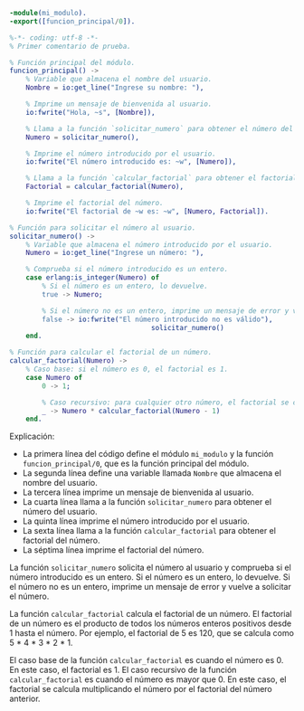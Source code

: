 ```erlang
-module(mi_modulo).
-export([funcion_principal/0]).

%-*- coding: utf-8 -*-
% Primer comentario de prueba.

% Función principal del módulo.
funcion_principal() ->
    % Variable que almacena el nombre del usuario.
    Nombre = io:get_line("Ingrese su nombre: "),

    % Imprime un mensaje de bienvenida al usuario.
    io:fwrite("Hola, ~s", [Nombre]),

    % Llama a la función `solicitar_numero` para obtener el número del usuario.
    Numero = solicitar_numero(),

    % Imprime el número introducido por el usuario.
    io:fwrite("El número introducido es: ~w", [Numero]),

    % Llama a la función `calcular_factorial` para obtener el factorial del número.
    Factorial = calcular_factorial(Numero),

    % Imprime el factorial del número.
    io:fwrite("El factorial de ~w es: ~w", [Numero, Factorial]).

% Función para solicitar el número al usuario.
solicitar_numero() ->
    % Variable que almacena el número introducido por el usuario.
    Numero = io:get_line("Ingrese un número: "),

    % Comprueba si el número introducido es un entero.
    case erlang:is_integer(Numero) of
        % Si el número es un entero, lo devuelve.
        true -> Numero;

        % Si el número no es un entero, imprime un mensaje de error y vuelve a solicitar el número.
        false -> io:fwrite("El número introducido no es válido"),
                                   solicitar_numero()
    end.

% Función para calcular el factorial de un número.
calcular_factorial(Numero) ->
    % Caso base: si el número es 0, el factorial es 1.
    case Numero of
        0 -> 1;

        % Caso recursivo: para cualquier otro número, el factorial se calcula multiplicando el número por el factorial del número anterior.
        _ -> Numero * calcular_factorial(Numero - 1)
    end.
```

Explicación:

* La primera línea del código define el módulo `mi_modulo` y la función `funcion_principal/0`, que es la función principal del módulo.
* La segunda línea define una variable llamada `Nombre` que almacena el nombre del usuario.
* La tercera línea imprime un mensaje de bienvenida al usuario.
* La cuarta línea llama a la función `solicitar_numero` para obtener el número del usuario.
* La quinta línea imprime el número introducido por el usuario.
* La sexta línea llama a la función `calcular_factorial` para obtener el factorial del número.
* La séptima línea imprime el factorial del número.

La función `solicitar_numero` solicita el número al usuario y comprueba si el número introducido es un entero. Si el número es un entero, lo devuelve. Si el número no es un entero, imprime un mensaje de error y vuelve a solicitar el número.

La función `calcular_factorial` calcula el factorial de un número. El factorial de un número es el producto de todos los números enteros positivos desde 1 hasta el número. Por ejemplo, el factorial de 5 es 120, que se calcula como 5 * 4 * 3 * 2 * 1.

El caso base de la función `calcular_factorial` es cuando el número es 0. En este caso, el factorial es 1. El caso recursivo de la función `calcular_factorial` es cuando el número es mayor que 0. En este caso, el factorial se calcula multiplicando el número por el factorial del número anterior.